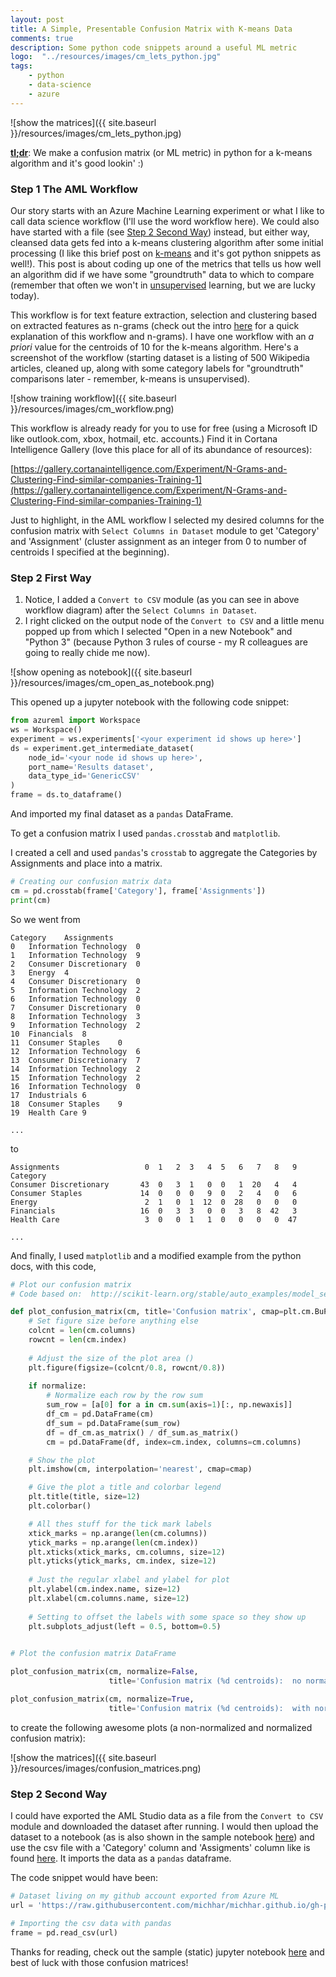 ```yaml
---
layout: post
title: A Simple, Presentable Confusion Matrix with K-means Data
comments: true
description: Some python code snippets around a useful ML metric
logo:  "../resources/images/cm_lets_python.jpg"
tags:
    - python
    - data-science
    - azure
---
```


![show the matrices]({{ site.baseurl }}/resources/images/cm_lets_python.jpg)

[**tl;dr**](https://en.wikipedia.org/wiki/TL;DR):  We make a confusion matrix (or ML metric) in python for a k-means algorithm and it's good lookin' :)

### Step 1 The AML Workflow

Our story starts with an Azure Machine Learning experiment or what I like to call data science workflow (I'll use the word workflow here).   We could also have started with a file (see [Step 2 Second Way](#step-2-second-way)) instead, but either way, cleansed data gets fed into a k-means clustering algorithm after some initial processing (I like this brief post on [k-means](http://stanford.edu/~cpiech/cs221/handouts/kmeans.html) and it's got python snippets as well!).  This post is about coding up one of the metrics that tells us how well an algorithm did if we have some "groundtruth" data to which to compare (remember that often we won't in [unsupervised](http://machinelearningmastery.com/supervised-and-unsupervised-machine-learning-algorithms/) learning, but we are lucky today).

This workflow is for text feature extraction, selection and clustering based on extracted features as n-grams (check out the intro [here](https://michhar.github.io/posts/a-python-flask-webapp-gets-smart) for a quick explanation of this workflow and n-grams).  I have one workflow with an _a priori_ value for the centroids of 10 for the k-means algorithm.  Here's a screenshot of the workflow (starting dataset is a listing of 500 Wikipedia articles, cleaned up, along with some category labels for "groundtruth" comparisons later - remember, k-means is unsupervised).

![show training workflow]({{ site.baseurl }}/resources/images/cm_workflow.png)

This workflow is already ready for you to use for free (using a Microsoft ID like outlook.com, xbox, hotmail, etc. accounts.)  Find it in Cortana Intelligence Gallery (love this place for all of its abundance of resources):  

[https://gallery.cortanaintelligence.com/Experiment/N-Grams-and-Clustering-Find-similar-companies-Training-1](https://gallery.cortanaintelligence.com/Experiment/N-Grams-and-Clustering-Find-similar-companies-Training-1)

Just to highlight, in the AML workflow I selected my desired columns for the confusion matrix with `Select Columns in Dataset` module to get 'Category' and 'Assignment' (cluster assignment as an integer from 0 to number of centroids I specified at the beginning).

### Step 2 First Way

1.  Notice, I added a `Convert to CSV` module (as you can see in above workflow diagram) after the `Select Columns in Dataset`.
2. I right clicked on the output node of the `Convert to CSV` and a little menu popped up from which I selected "Open in a new Notebook" and "Python 3" (because Python 3 rules of course - my R colleagues are going to really chide me now).

![show opening as notebook]({{ site.baseurl }}/resources/images/cm_open_as_notebook.png)

This opened up a jupyter notebook with the following code snippet:

```python
from azureml import Workspace
ws = Workspace()
experiment = ws.experiments['<your experiment id shows up here>']
ds = experiment.get_intermediate_dataset(
    node_id='<your node id shows up here>',
    port_name='Results dataset',
    data_type_id='GenericCSV'
)
frame = ds.to_dataframe()
```

And imported my final dataset as a `pandas` DataFrame.

To get a confusion matrix I used `pandas.crosstab` and `matplotlib`.

I created a cell and used `pandas`'s `crosstab` to aggregate the Categories by Assignments and place into a matrix.

```python
# Creating our confusion matrix data
cm = pd.crosstab(frame['Category'], frame['Assignments'])
print(cm)
```

So we went from 

```
Category	Assignments
0	Information Technology	0
1	Information Technology	9
2	Consumer Discretionary	0
3	Energy	4
4	Consumer Discretionary	0
5	Information Technology	2
6	Information Technology	0
7	Consumer Discretionary	0
8	Information Technology	3
9	Information Technology	2
10	Financials	8
11	Consumer Staples	0
12	Information Technology	6
13	Consumer Discretionary	7
14	Information Technology	2
15	Information Technology	2
16	Information Technology	0
17	Industrials	6
18	Consumer Staples	9
19	Health Care	9

...
```

to

```
Assignments                   0  1   2  3   4  5   6   7   8   9
Category                                                        
Consumer Discretionary       43  0   3  1   0  0   1  20   4   4
Consumer Staples             14  0   0  0   9  0   2   4   0   6
Energy                        2  1   0  1  12  0  28   0   0   0
Financials                   16  0   3  3   0  0   3   8  42   3
Health Care                   3  0   0  1   1  0   0   0   0  47

...
```

And finally, I used `matplotlib` and a modified example from the python docs, with this code,

```python
# Plot our confusion matrix
# Code based on:  http://scikit-learn.org/stable/auto_examples/model_selection/plot_confusion_matrix.html

def plot_confusion_matrix(cm, title='Confusion matrix', cmap=plt.cm.BuPu, normalize=False):
    # Set figure size before anything else
    colcnt = len(cm.columns)
    rowcnt = len(cm.index)
    
    # Adjust the size of the plot area ()
    plt.figure(figsize=(colcnt/0.8, rowcnt/0.8))
    
    if normalize:
        # Normalize each row by the row sum
        sum_row = [a[0] for a in cm.sum(axis=1)[:, np.newaxis]]
        df_cm = pd.DataFrame(cm)
        df_sum = pd.DataFrame(sum_row)
        df = df_cm.as_matrix() / df_sum.as_matrix()
        cm = pd.DataFrame(df, index=cm.index, columns=cm.columns)

    # Show the plot
    plt.imshow(cm, interpolation='nearest', cmap=cmap)

    # Give the plot a title and colorbar legend
    plt.title(title, size=12)
    plt.colorbar()

    # All thes stuff for the tick mark labels
    xtick_marks = np.arange(len(cm.columns))
    ytick_marks = np.arange(len(cm.index))
    plt.xticks(xtick_marks, cm.columns, size=12)
    plt.yticks(ytick_marks, cm.index, size=12)
    
    # Just the regular xlabel and ylabel for plot
    plt.ylabel(cm.index.name, size=12)
    plt.xlabel(cm.columns.name, size=12)
    
    # Setting to offset the labels with some space so they show up
    plt.subplots_adjust(left = 0.5, bottom=0.5)
    

# Plot the confusion matrix DataFrame

plot_confusion_matrix(cm, normalize=False, 
                      title='Confusion matrix (%d centroids):  no normalization' % len(cm.columns))

plot_confusion_matrix(cm, normalize=True,
                      title='Confusion matrix (%d centroids):  with normalization' % len(cm.columns))


```

to create the following awesome plots (a non-normalized and normalized confusion matrix):

![show the matrices]({{ site.baseurl }}/resources/images/confusion_matrices.png)


### Step 2 Second Way

  
I could have exported the AML Studio data as a file from the `Convert to CSV` module and downloaded the dataset after running.  I would then upload the dataset to a notebook (as is also shown in the sample notebook [here](https://github.com/michhar/python-jupyter-notebooks/blob/master/machine_learning/A_Simple_Confusion_Matrix.ipynb)) and use the csv file with a 'Category' column and 'Assigments' column like is found [here](https://github.com/michhar/michhar.github.io/tree/gh-pages-source/resources/data).  It imports the data as a `pandas` dataframe.

The code snippet would have been:

```python
# Dataset living on my github account exported from Azure ML
url = 'https://raw.githubusercontent.com/michhar/michhar.github.io/gh-pages-source/resources/data/ngrams_and_clustering_result_dataset.csv'

# Importing the csv data with pandas
frame = pd.read_csv(url)
```

Thanks for reading, check out the sample (static) jupyter notebook [here](https://github.com/michhar/python-jupyter-notebooks/blob/master/machine_learning/A_Simple_Confusion_Matrix.ipynb) and best of luck with those confusion matrices!

